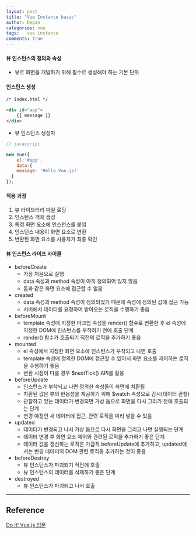 ```yaml
---
layout: post
title: "Vue Instance basic"
author: Degan
categories: vue
tags:	vue instance
comments: true
---
```


#### 뷰 인스턴스의 정의와 속성
- 뷰로 화면을 개발하기 위해 필수로 생성해야 하는 기본 단위

#### 인스턴스 생성

```html
/* index.html */

<div id="app">
	{{ message }}
</div>
```
- 뷰 인스턴스 생성자

```javascript
// javascript

new Vue({
	el:'#app',
	data:{
  	message: 'Hello Vue.js!'
  }
});
```

#### 적용 과정
1. 뷰 라이브러리 파일 로딩
2. 인스턴스 객체 생성
3. 특정 화면 요소에 인스턴스를 붙임
4. 인스턴스 내용이 화면 요소로 변환
5. 변환된 화면 요소를 사용자가 최종 확인

#### 뷰 인스턴스 라이프 사이클

- beforeCreate
	- 가장 처음으로 실행
	- data 속성과 method 속성이 아직 정의되어 있지 않음
	- 돔과 같은 화면 요소에 접근할 수 없음
-  created
	- data 속성과 method 속성이 정의되었기 때문에 속성에 정의된 값에 접근 가능
	- 서버에서 데이터를 요청하여 받아오는 로직을 수행하기 좋음
- beforeMount
	- template 속성에 지정한 마크업 속성을 render() 함수로 변환한 후 el 속성에 지정한 DOM에 인스턴스를 부착하기 전에 호출 단계
	- render() 함수가 호출되기 직전의 로직을 추가하기 좋음
- mounted
	- el 속성에서 지정한 화면 요소에 인스턴스가 부착되고 나면 호출
	- template 속성에 정의한 DOM에 접근할 수 있어서 화면 요소를 제어하는 로직을 수행하기 좋음
	- 변환 시점이 다를 경우 $nextTick() API를 활용
- beforeUpdate
	- 인스턴스가 부착되고 나면 정의한 속성들이 화면에 치환됨
	-  치환된 값은 뷰의 반응성을 제공하기 위해 $watch 속성으로 감시(데이터 관찰)
	- 관찰하고 있는 데이터가 변경되면 가상 돔으로 화면을 다시 그리기 전에 호출되는 단계
	- 변경 예정인 새 데이터에 접근, 관련 로직을 미리 넣을 수 있음
- updated
	- 데이터가 변경되고 나서 가상 돔으로 다시 화면을 그리고 나면 실행되는 단계
	- 데이터 변경 후 화면 요소 제어와 관련된 로직을 추가하기 좋은 단계
	- 데이터 값을 갱신하는 로직은 가급적 beforeUpdate에 추가하고, updated에서는 변경 데이터의 DOM 관련 로직을 추가하는 것이 좋음
- beforeDestroy
	- 뷰 인스턴스가 파괴되기 직전에 호출
	- 뷰 인스턴스의 데이터를 삭제하기 좋은 단계
- destroyed
	- 뷰 인스턴스가 파괴되고 나서 호출

---

## Reference


[Do it! Vue.js 입문](http://www.yes24.com/24/goods/58206961)
